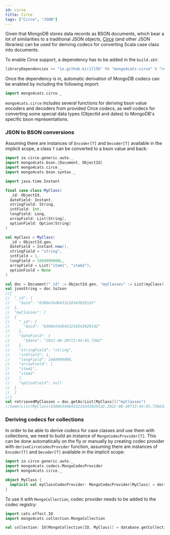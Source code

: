 ```yaml
---
id: circe
title: Circe
tags: ["Circe", "JSON"]
---
```


Given that MongoDB stores data records as BSON documents, which bear a lot of similarities to a traditional JSON objects, [Circe](https://circe.github.io/circe/) (and other JSON libraries) can be used for deriving codecs for converting Scala case class into documents.

To enable Circe support, a dependency has to be added in the `build.sbt`:
```scala
libraryDependencies += "io.github.kirill5k" %% "mongo4cats-circe" % "<version>"
```
Once the dependency is in, automatic derivation of MongoDB codecs can be enabled by including the following import:
```scala
import mongo4cats.circe._
```

`mongo4cats.circe` includes several functions for deriving bson value encoders and decoders from provided Circe codecs, as well codecs for converting some special data types (ObjectId and dates) to MongoDB's specific bson representations.

### JSON to BSON conversions

Assuming there are instances of `Encoder[T]` and `Decoder[T]` available in the implicit scope, a class `T` can be converted to a bson value and back:

```scala
import io.circe.generic.auto._
import mongo4cats.bson.{Document, ObjectId}
import mongo4cats.circe._
import mongo4cats.bson.syntax._

import java.time.Instant

final case class MyClass(
  _id: ObjectId,
  dateField: Instant,
  stringField: String,
  intField: Int,
  longField: Long,
  arrayField: List[String],
  optionField: Option[String]
)

val myClass = MyClass(
  _id = ObjectId.gen,
  dateField = Instant.now(),
  stringField = "string",
  intField = 1,
  longField = 1660999000L,
  arrayField = List("item1", "item2"),
  optionField = None
)

val doc = Document("_id" := ObjectId.gen, "myClasses" := List(myClass))
val jsonString = doc.toJson
//{
//  "_id": {
//    "$oid": "6300e54d64332103430291d3"
//  },
//  "myClasses": [
//  {
//    "_id": {
//      "$oid": "6300e54d64332103430291d2"
//    },
//    "dateField": {
//      "$date": "2022-08-20T13:44:45.736Z"
//    },
//    "stringField": "string",
//    "intField": 1,
//    "longField": 1660999000,
//    "arrayField": [
//    "item1",
//    "item2"
//    ],
//    "optionField": null
//  }
//  ]
//}
val retrievedMyClasses = doc.getAs[List[MyClass]]("myClasses")
//Some(List(MyClass(6300e54d64332103430291d2,2022-08-20T13:44:45.736633Z,string,1,1660999000,List(item1, item2),None)))
```

### Deriving codecs for collections

In order to be able to derive codecs for case classes and use them with collections, we need to build an instance of `MongoCodecProvider[T]`. 
This can be done automatically on the fly or manually by creating codec provider with `deriveCirceCodecProvider` function, assuming there are instances of `Encoder[T]` and `Decoder[T]` available in the implicit scope:

```scala
import io.circe.generic.auto._
import mongo4cats.codecs.MongoCodecProvider
import mongo4cats.circe._

object MyClass {
  implicit val myClassCodecProvider: MongoCodecProvider[MyClass] = deriveCirceCodecProvider
}
```

To use it with `MongoCollection`, codec provider needs to be added to the codec registry:

```scala
import cats.effect.IO
import mongo4cats.collection.MongoCollection

val collection: IO[MongoCollection[IO, MyClass]] = database.getCollectionWithCodec[MyClass]("mycoll")
```